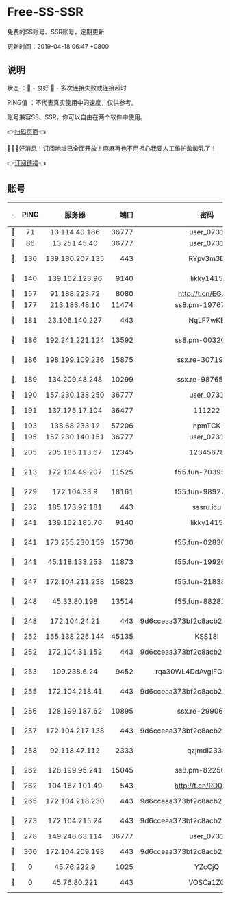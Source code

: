 # Free-SS-SSR

免费的SS账号、SSR账号，定期更新

更新时间：2019-04-18 06:47 +0800

## 说明

状态     ：🙂 - 良好 🙁 - 多次连接失败或连接超时

PING值   ：不代表真实使用中的速度，仅供参考。

账号兼容SS、SSR，你可以自由在两个软件中使用。

👉[扫码页面](https://liesauer.github.io/Free-SS-SSR/)👈

🎉🎉🎉好消息！订阅地址已全面开放！麻麻再也不用担心我要人工维护酸酸乳了！

👉[订阅链接](https://www.liesauer.net/yogurt/subscribe?ACCESS_TOKEN=DAYxR3mMaZAsaqUb)👈

## 账号

|-|PING|服务器|端口|密码|加密方式|区域|
|:----:|:----:|:-----:|-----:|:----:|:----:|:----:|
|🙂|71|13.114.40.186|36777|user_0731|chacha20|JP|
|🙂|86|13.251.45.40|36777|user_0731|chacha20|SG|
|🙂|136|139.180.207.135|443|RYpv3m3D|aes-256-cfb|JP|
|🙂|140|139.162.123.96|9140|likky1415|aes-256-cfb|JP|
|🙂|157|91.188.223.72|8080|http://t.cn/EGJIyrl|rc4-md5|RU|
|🙂|177|213.183.48.10|11474|ss8.pm-19767965|rc4-md5|RU|
|🙂|181|23.106.140.227|443|NgLF7wKB|aes-256-cfb|US|
|🙂|186|192.241.221.124|13592|ss8.pm-00320498|aes-256-cfb|US|
|🙂|186|198.199.109.236|15875|ssx.re-30719471|aes-256-cfb|US|
|🙂|189|134.209.48.248|10299|ssx.re-98765890|aes-256-cfb|US|
|🙂|190|157.230.138.250|36777|user_0731|chacha20|US|
|🙂|191|137.175.17.104|36477|111222|aes-256-cfb|US|
|🙂|193|138.68.233.12|57206|npmTCK|rc4-md5|US|
|🙂|195|157.230.140.151|36777|user_0731|chacha20|US|
|🙂|205|205.185.113.67|12345|12345678|aes-256-cfb|US|
|🙂|213|172.104.49.207|11525|f55.fun-70395503|aes-256-cfb|SG|
|🙂|229|172.104.33.9|18161|f55.fun-98927194|aes-256-cfb|SG|
|🙂|232|185.173.92.181|443|sssru.icu|rc4-md5|RU|
|🙂|241|139.162.185.76|9140|likky1415|aes-256-cfb|DE|
|🙂|241|173.255.230.159|15730|f55.fun-02836534|aes-256-cfb|US|
|🙂|241|45.118.133.253|11873|f55.fun-19926272|aes-256-cfb|SG|
|🙂|247|172.104.211.238|15823|f55.fun-21838256|aes-256-cfb|US|
|🙂|248|45.33.80.198|13514|f55.fun-88281317|aes-256-cfb|US|
|🙂|248|172.104.24.21|443|9d6cceaa373bf2c8acb22e60b6a58be6|aes-256-cfb|US|
|🙂|252|155.138.225.144|45135|KSS18l|rc4-md5|US|
|🙂|252|172.104.31.152|443|9d6cceaa373bf2c8acb22e60b6a58be6|aes-256-cfb|US|
|🙂|253|109.238.6.24|9452|rqa30WL4DdAvgIFG6Fs3znzTa|aes-256-cfb|FR|
|🙂|255|172.104.218.41|443|9d6cceaa373bf2c8acb22e60b6a58be6|aes-256-cfb|US|
|🙂|256|128.199.187.62|10895|ssx.re-29906506|aes-256-cfb|SG|
|🙂|257|172.104.217.138|443|9d6cceaa373bf2c8acb22e60b6a58be6|aes-256-cfb|US|
|🙂|258|92.118.47.112|2333|qzjmdl2333|aes-256-cfb|US|
|🙂|262|128.199.95.241|15045|ss8.pm-82256023|aes-256-cfb|SG|
|🙂|262|104.167.101.49|543|http://t.cn/RD0D7sx|rc4-md5|CA|
|🙂|265|172.104.218.230|443|9d6cceaa373bf2c8acb22e60b6a58be6|aes-256-cfb|US|
|🙂|273|172.104.215.24|443|9d6cceaa373bf2c8acb22e60b6a58be6|aes-256-cfb|US|
|🙂|278|149.248.63.114|36777|user_0731|chacha20|CA|
|🙂|360|172.104.209.198|443|9d6cceaa373bf2c8acb22e60b6a58be6|aes-256-cfb|US|
|🙁|0|45.76.222.9|1025|YZcCjQ|rc4-md5|JP|
|🙁|0|45.76.80.221|443|VOSCa1ZG|aes-256-cfb|DE|
